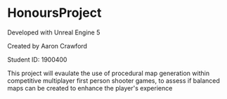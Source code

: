 # HonoursProject

Developed with Unreal Engine 5

Created by Aaron Crawford

Student ID: 1900400

This project will evaulate the use of procedural map generation within competitive multiplayer first person shooter games, to assess if balanced maps can be created to enhance the player's experience